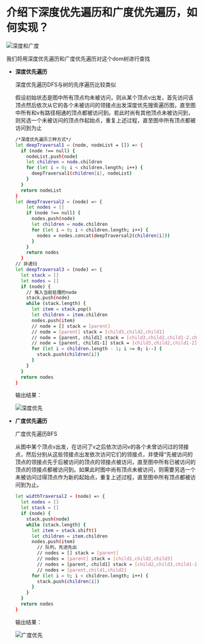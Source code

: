 # 介绍下深度优先遍历和广度优先遍历，如何实现？



![深度和广度](https://i.loli.net/2020/01/04/HeRz9oqgxKTlfJy.png)

我们将用深度优先遍历和广度优先遍历对这个dom树进行查找

- **深度优先遍历**

  深度优先遍历DFS与树的先序遍历比较类似

  假设初始状态是图中所有顶点均未被访问，则从某个顶点v出发，首先访问该顶点然后依次从它的各个未被访问的领接点出发深度优先搜索遍历图，直至图中所有和v有路径相通的顶点都被访问到。若此时尚有其他顶点未被访问到，则另选一个未被访问的顶点作起始点，重复上述过程，直至图中所有顶点都被访问到为止

  ```bash
  /*深度优先遍历三种方式*/
  let deepTraversal1 = (node, nodeList = []) => {
    if (node !== null) {
      nodeList.push(node)
      let children = node.children
      for (let i = 0; i < children.length; i++) {
        deepTraversal1(children[i], nodeList)
      }
    }
    return nodeList
  }
  let deepTraversal2 = (node) => {
      let nodes = []
      if (node !== null) {
        nodes.push(node)
        let children = node.children
        for (let i = 0; i < children.length; i++) {
          nodes = nodes.concat(deepTraversal2(children[i]))
        }
      }
      return nodes
    }
  // 非递归
  let deepTraversal3 = (node) => {
    let stack = []
    let nodes = []
    if (node) {
      // 推入当前处理的node
      stack.push(node)
      while (stack.length) {
        let item = stack.pop()
        let children = item.children
        nodes.push(item)
        // node = [] stack = [parent]
        // node = [parent] stack = [child3,child2,child1]
        // node = [parent, child1] stack = [child3,child2,child1-2,child1-1]
        // node = [parent, child1-1] stack = [child3,child2,child1-2]
        for (let i = children.length - 1; i >= 0; i--) {
          stack.push(children[i])
        }
      }
    }
    return nodes
  }
  
  ```

  输出结果：

  ![深度优先](/Users/qiaoxu/Desktop/myBlog/pic/deepresult.png)

- **广度优先遍历**

  广度优先遍历BFS

  从图中某个顶点v出发，在访问了v之后依次访问v的各个未曾访问过的领接点，然后分别从这些领接点出发依次访问它们的领接点，并使得“先被访问的顶点的领接点先于后被访问的顶点的领接点被访问，直至图中所有已被访问的顶点的领接点都被访问到。如果此时图中尚有顶点未被访问，则需要另选一个未被访问过得顶点作为新的起始点，重复上述过程，直至图中所有顶点都被访问到为止。

  ```bash
  let widthTraversal2 = (node) => {
    let nodes = []
    let stack = []
    if (node) {
      stack.push(node)
      while (stack.length) {
        let item = stack.shift()
        let children = item.children
        nodes.push(item)
          // 队列，先进先出
          // nodes = [] stack = [parent]
          // nodes = [parent] stack = [child1,child2,child3]
          // nodes = [parent, child1] stack = [child2,child3,child1-1,child1-2]
          // nodes = [parent,child1,child2]
        for (let i = 0; i < children.length; i++) {
          stack.push(children[i])
        }
      }
    }
    return nodes
  }
  ```

  输出结果：

  ![广度优先](https://i.loli.net/2019/12/23/nSayZTbpFEUmWhB.png)

### 